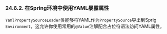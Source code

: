### 24.6.2. 在Spring环境中使用YAML暴露属性

`YamlPropertySourceLoader`类能够将YAML作为`PropertySource`导出到Sprig `Environment`，这允许你使用常用的`@Value`注解配合占位符语法访问YAML属性。
